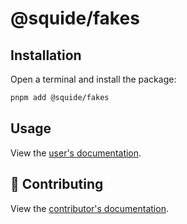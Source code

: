 # @squide/fakes

## Installation

Open a terminal and install the package:

```bash
pnpm add @squide/fakes
```

## Usage

View the [user's documentation](https://gsoft-inc.github.io/wl-squide/).

## 🤝 Contributing

View the [contributor's documentation](../../CONTRIBUTING.md).
